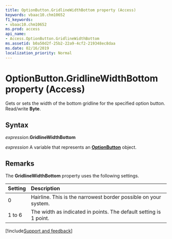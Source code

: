 ```yaml
---
title: OptionButton.GridlineWidthBottom property (Access)
keywords: vbaac10.chm10652
f1_keywords:
- vbaac10.chm10652
ms.prod: access
api_name:
- Access.OptionButton.GridlineWidthBottom
ms.assetid: b0a50d2f-25b2-22a9-4cf2-219348ec8daa
ms.date: 02/16/2019
localization_priority: Normal
---
```



# OptionButton.GridlineWidthBottom property (Access)

Gets or sets the width of the bottom gridline for the specified option button. Read/write **Byte**.


## Syntax

_expression_.**GridlineWidthBottom**

_expression_ A variable that represents an **[OptionButton](Access.OptionButton.md)** object.


## Remarks

The **GridlineWidthBottom** property uses the following settings.

|Setting|Description|
|:-----|:-----|
|0| Hairline. This is the narrowest border possible on your system.|
|1 to 6|The width as indicated in points. The default setting is 1 point.|



[!include[Support and feedback](~/includes/feedback-boilerplate.md)]